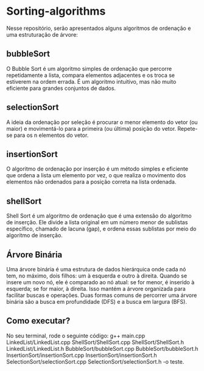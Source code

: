 # Sorting-algorithms

Nesse repositório, serão apresentados alguns algoritmos de ordenação e uma estruturação de árvore:

## bubbleSort
O Bubble Sort é um algoritmo simples de ordenação que percorre repetidamente a lista, compara elementos adjacentes e os troca se estiverem na ordem errada. É um algoritmo intuitivo, mas não muito eficiente para grandes conjuntos de dados.

## selectionSort
A ideia da ordenação por seleção é procurar o menor elemento do vetor (ou maior) e movimentá-lo para a primeira (ou última) posição do vetor. Repete-se para os n elementos do vetor.


## insertionSort

O algoritmo de ordenação por inserção é um método simples e eficiente que ordena a lista um elemento por vez, o que realiza o movimento dos elementos não ordenados para a posição correta na lista ordenada.

## shellSort

Shell Sort é um algoritmo de ordenação que é uma extensão do algoritmo de inserção. Ele divide a lista original em um número menor de sublistas específico, chamado de lacuna (gap), e ordena essas sublistas por meio do algoritmo de inserção.

## Árvore Binária

Uma árvore binária é uma estrutura de dados hierárquica onde cada nó tem, no máximo, dois filhos: um à esquerda e outro à direita. Quando se insere um novo nó, ele é comparado ao nó atual: se for menor, é inserido à esquerda; se for maior, à direita. Isso mantém a árvore organizada para facilitar buscas e operações.
Duas formas comuns de percorrer uma árvore binária são a busca em profundidade (DFS) e a busca em largura (BFS).

## Como executar?

No seu terminal, rode o seguinte código: g++ main.cpp LinkedList/LinkedList.cpp ShellSort/ShellSort.cpp ShellSort/ShellSort.h LinkedList/LinkedList.h BubbleSort/bubbleSort.cpp BubbleSort/bubbleSort.h InsertionSort/insertionSort.cpp InsertionSort/insertionSort.h SelectionSort/selectionSort.cpp SelectionSort/selectionSort.h -o  teste.
